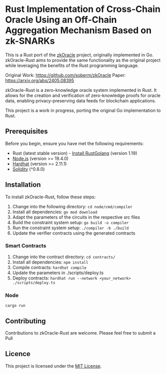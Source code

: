 # Rust Implementation of Cross-Chain Oracle Using an Off-Chain Aggregation Mechanism Based on zk-SNARKs

This is a Rust port of the [zkOracle](https://github.com/0xEigenLabs/zkOracle) project, originally implemented in Go. zkOracle-Rust aims to provide the same functionality as the original project while leveraging the benefits of the Rust programming language.

Original Work: https://github.com/soberm/zkOracle
Paper: https://arxiv.org/abs/2405.08395

zkOracle-Rust is a zero-knowledge oracle system implemented in Rust. It allows for the creation and verification of zero-knowledge proofs for oracle data, enabling privacy-preserving data feeds for blockchain applications.

This project is a work in progress, porting the original Go implementation to Rust.

## Prerequisites

Before you begin, ensure you have met the following requirements:

* Rust (latest stable version) - [Install Rust](https://www.rust-lang.org/tools/install)[Golang](https://golang.org/doc/install) (version 1.19)
* [Node.js](https://nodejs.org/) (version >= 19.4.0)
* [Hardhat](https://hardhat.org/) (version >= 2.11.1)
* [Solidity](https://docs.soliditylang.org/en/latest/installing-solidity.html) (^0.8.0)

## Installation

To install zkOracle-Rust, follow these steps:

1. Change into the following directory: `cd node/cmd/compiler`
2. Install all dependencies: `go mod download`
3. Adapt the parameters of the circuits in the respective src files
4. Build the constraint system setup: `go build -o compiler`
5. Run the constraint system setup: `./compiler -b ./build`
6. Update the verifier contracts using the generated contracts

### Smart Contracts

1. Change into the contract directory: `cd contracts/`
2. Install all dependencies: `npm install`
3. Compile contracts: `hardhat compile`
4. Update the parameters in ./scripts/deploy.ts
5. Deploy contracts: `hardhat run --network <your_network> ./scripts/deploy.ts`

### Node

```
cargo run
```

## Contributing

Contributions to zkOracle-Rust are welcome. Please feel free to submit a Pull

## Licence

This project is licensed under the [MIT License](LICENSE).
